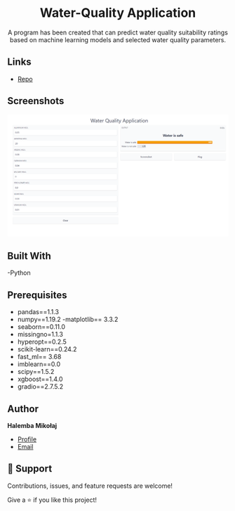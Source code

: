 <h1 align="center">Water-Quality Application</h1>

<p align="center"> A program has been created that can predict water quality suitability ratings based on machine learning models and selected water quality parameters.</p>

## Links

- [Repo](https://github.com/mikolaj-halemba/Water-Quality "<Water Quality> Repo")

## Screenshots

![Web Application](https://github.com/mikolaj-halemba/Water-Quality/blob/main/images/image.png)

## Built With

-Python

## Prerequisites
- pandas==1.1.3
- numpy==1.19.2
-matplotlib== 3.3.2
- seaborn==0.11.0
- missingno=1.1.3
- hyperopt==0.2.5
- scikit-learn==0.24.2
- fast_ml== 3.68
- imblearn==0.0
- scipy==1.5.2
- xgboost==1.4.0
- gradio==2.7.5.2



## Author

**Halemba Mikołaj**


- [Profile](https://github.com/mikolaj-halemba "Halemba Mikołaj")
- [Email](mailto:mikolaj.halemba96@gmail.com?subject=Hi "Hi!")


## 🤝 Support

Contributions, issues, and feature requests are welcome!

Give a ⭐️ if you like this project!


